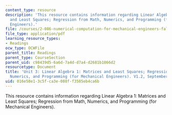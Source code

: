 ```yaml
---
content_type: resource
description: 'This resource contains information regarding Linear Algebra 1: Matrices
  and Least Squares; Regression from Math, Numerics, and Programming (for Mechanical
  Engineers).'
file: /courses/2-086-numerical-computation-for-mechanical-engineers-fall-2012/016e58e13c5fca3e088ff3585eb4ca6b_MIT2_086F12_notes_unit3.pdf
file_type: application/pdf
learning_resource_types:
- Readings
ocw_type: OCWFile
parent_title: Readings
parent_type: CourseSection
parent_uid: c98439d5-6a6d-7a4d-d7a4-d2681b1866d2
resourcetype: Document
title: 'Unit 3: Linear Algebra 1: Matrices and Least Squares; Regression from Math,
  Numerics, and Programming (for Mechanical Engineers). V1.2, September 2012.'
uid: 016e58e1-3c5f-ca3e-088f-f3585eb4ca6b
---
```

This resource contains information regarding Linear Algebra 1: Matrices and Least Squares; Regression from Math, Numerics, and Programming (for Mechanical Engineers).

